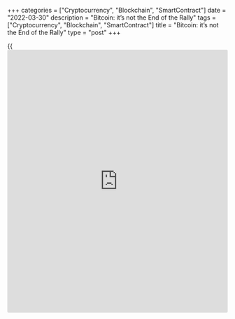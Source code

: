 +++
categories = ["Cryptocurrency", "Blockchain", "SmartContract"]
date = "2022-03-30"
description = "Bitcoin: it’s not the End of the Rally"
tags = ["Cryptocurrency", "Blockchain", "SmartContract"]
title = "Bitcoin: it’s not the End of the Rally"
type = "post"
+++

{{<iframe id="large-banner" src="https://www.bounty.group/#slide=9.0" width="100%" height="600" scrolling="no" style="border: 0px solid rgb(216, 221, 230); border-radius: 3px;">}}

BTC was down 1.1% on Tuesday, ending the day near $47,400, and has been
remaining close to that level on Wednesday morning. Ethereum lost 0.5%,
while other leading altcoins from the top ten fell in price, from -0.8%
(Binance Coin) to -4.1% (XRP). The only exception was Terra ( 7%), which
reached its all-time high.

![Bitcoin: it’s not the End of the Rally][1]

According to CoinMarketCap, the total capitalization of the crypto
market decreased by 0.7% over the day to $2.13 trillion. The Bitcoin
dominance index remained at 42.1%.

The Cryptocurrency Index of Fear and Greed for Wednesday is down 1 point
to 55, but still is in greed territory.  
Bitcoin slowed down ahead of strong resistance at $48,000, near which
the 200-day moving average also lies. The bulls are taking a tactical
breather after the 28% rally from the lows seen on March 14th. At the
same time, the positive mood on the global stock markets sets up that we
will already see a test of this important level today.

The FxPro Analyst Team mentioned that now we will see the return of the
bullish trend only after a couple of days of confident growth above the
200-day Moving Average. But even then, many participants may still have
doubts about the rally since, in December, under similar conditions, it
was not possible to develop an offensive.

According to CryptoQuant, Crypto whales have started sending [bitcoin](https://www.letsplayfx.com/blog/forex-for-bitcoin/) to
exchanges again, which is a wake-up call. Typically, [investor](https://www.fintechee.com/tutorial-for-forex-trading/investor-mode/)s send
cryptocurrencies back to the exchanges for their subsequent sale.
CryptoQuant does not exclude that BTC will move to an active decline in
the near future. However, the sale of [bitcoin](https://www.letsplayfx.com/blog/forex-for-bitcoin/)s can also take place to
buy altcoins, which are growing stronger than the first cryptocurrency
in the bull market.

DataDash CEO Nicholas Merten believes that short-term [investor](https://www.fintechee.com/tutorial-for-forex-trading/investor-mode/)s and
traders with leverage influence the volatility of [bitcoin](https://www.letsplayfx.com/blog/forex-for-bitcoin/), and “whales”
influence the growth. In his opinion, crypto whales have been buying up
BTC over the past six months.

CEO of Tesla, Elon Musk, plans to create his own open-source social
network with support for the DOGE cryptocurrency. Meanwhile, the Biden
administration has proposed tightening tax reporting rules for
cryptocurrency holders.

_Source:[FXPro][2]_



   1. /files/downloads/6/d/5/6d51f3cc9dbbb2298c56f6feabfd7abf_bca2c64c71bd111c7d3ca3f2a1b31116.png
   2. /geturl/index/e11a2f0d80212b22cc556123f06cefec583c1edc/